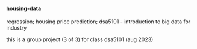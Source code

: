 #### housing-data
regression; housing price prediction; dsa5101  - introduction to big data for industry

this is a group project (3 of 3) for class dsa5101 (aug 2023)


